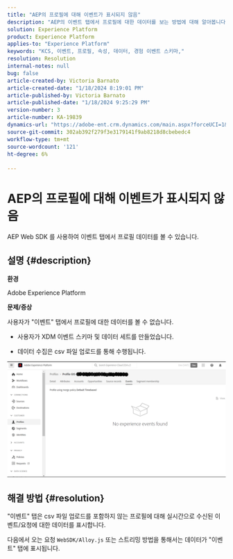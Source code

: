 ```yaml
---
title: "AEP의 프로필에 대해 이벤트가 표시되지 않음"
description: "AEP의 이벤트 탭에서 프로필에 대한 데이터를 보는 방법에 대해 알아봅니다."
solution: Experience Platform
product: Experience Platform
applies-to: "Experience Platform"
keywords: "KCS, 이벤트, 프로필, 속성, 데이터, 경험 이벤트 스키마,"
resolution: Resolution
internal-notes: null
bug: false
article-created-by: Victoria Barnato
article-created-date: "1/18/2024 8:19:01 PM"
article-published-by: Victoria Barnato
article-published-date: "1/18/2024 9:25:29 PM"
version-number: 3
article-number: KA-19839
dynamics-url: "https://adobe-ent.crm.dynamics.com/main.aspx?forceUCI=1&pagetype=entityrecord&etn=knowledgearticle&id=480094ce-3eb6-ee11-a569-6045bd006b25"
source-git-commit: 302ab392f279f3e3179141f9ab8218d8cbebedc4
workflow-type: tm+mt
source-wordcount: '121'
ht-degree: 6%

---
```


# AEP의 프로필에 대해 이벤트가 표시되지 않음


AEP Web SDK 를 사용하여 이벤트 탭에서 프로필 데이터를 볼 수 있습니다.



## 설명 {#description}


<b>환경</b>

Adobe Experience Platform

<b>문제/증상</b>

사용자가 &quot;이벤트&quot; 탭에서 프로필에 대한 데이터를 볼 수 없습니다.



- 사용자가 XDM 이벤트 스키마 및 데이터 세트를 만들었습니다.

- 데이터 수집은 csv 파일 업로드를 통해 수행됩니다.



![](assets/___490094ce-3eb6-ee11-a569-6045bd006b25___.png)


## 해결 방법 {#resolution}


&quot;이벤트&quot; 탭은 csv 파일 업로드를 포함하지 않는 프로필에 대해 실시간으로 수신된 이벤트/요청에 대한 데이터를 표시합니다.

다음에서 오는 요청 `WebSDK/Alloy.js` 또는 스트리밍 방법을 통해서는 데이터가 &quot;이벤트&quot; 탭에 표시됩니다.
